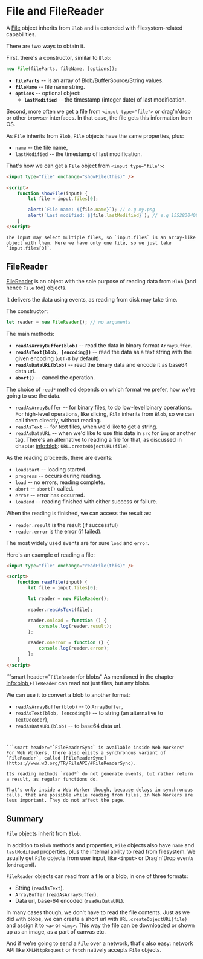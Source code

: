# File and FileReader

A [File](https://www.w3.org/TR/FileAPI/#dfn-file) object inherits from `Blob` and is extended with filesystem-related capabilities.

There are two ways to obtain it.

First, there's a constructor, similar to `Blob`:

```js
new File(fileParts, fileName, [options]);
```

-   **`fileParts`** -- is an array of Blob/BufferSource/String values.
-   **`fileName`** -- file name string.
-   **`options`** -- optional object:
    -   **`lastModified`** -- the timestamp (integer date) of last modification.

Second, more often we get a file from `<input type="file">` or drag'n'drop or other browser interfaces. In that case, the file gets this information from OS.

As `File` inherits from `Blob`, `File` objects have the same properties, plus:

-   `name` -- the file name,
-   `lastModified` -- the timestamp of last modification.

That's how we can get a `File` object from `<input type="file">`:

```html run
<input type="file" onchange="showFile(this)" />

<script>
    function showFile(input) {
        let file = input.files[0];

        alert(`File name: ${file.name}`); // e.g my.png
        alert(`Last modified: ${file.lastModified}`); // e.g 1552830408824
    }
</script>
```

```smart
The input may select multiple files, so `input.files` is an array-like object with them. Here we have only one file, so we just take `input.files[0]`.
```

## FileReader

[FileReader](https://www.w3.org/TR/FileAPI/#dfn-filereader) is an object with the sole purpose of reading data from `Blob` (and hence `File` too) objects.

It delivers the data using events, as reading from disk may take time.

The constructor:

```js
let reader = new FileReader(); // no arguments
```

The main methods:

-   **`readAsArrayBuffer(blob)`** -- read the data in binary format `ArrayBuffer`.
-   **`readAsText(blob, [encoding])`** -- read the data as a text string with the given encoding (`utf-8` by default).
-   **`readAsDataURL(blob)`** -- read the binary data and encode it as base64 data url.
-   **`abort()`** -- cancel the operation.

The choice of `read*` method depends on which format we prefer, how we're going to use the data.

-   `readAsArrayBuffer` -- for binary files, to do low-level binary operations. For high-level operations, like slicing, `File` inherits from `Blob`, so we can call them directly, without reading.
-   `readAsText` -- for text files, when we'd like to get a string.
-   `readAsDataURL` -- when we'd like to use this data in `src` for `img` or another tag. There's an alternative to reading a file for that, as discussed in chapter <info:blob>: `URL.createObjectURL(file)`.

As the reading proceeds, there are events:

-   `loadstart` -- loading started.
-   `progress` -- occurs during reading.
-   `load` -- no errors, reading complete.
-   `abort` -- `abort()` called.
-   `error` -- error has occurred.
-   `loadend` -- reading finished with either success or failure.

When the reading is finished, we can access the result as:

-   `reader.result` is the result (if successful)
-   `reader.error` is the error (if failed).

The most widely used events are for sure `load` and `error`.

Here's an example of reading a file:

```html run
<input type="file" onchange="readFile(this)" />

<script>
    function readFile(input) {
        let file = input.files[0];

        let reader = new FileReader();

        reader.readAsText(file);

        reader.onload = function () {
            console.log(reader.result);
        };

        reader.onerror = function () {
            console.log(reader.error);
        };
    }
</script>
```

```smart header="`FileReader`for blobs" As mentioned in the chapter <info:blob>,`FileReader` can read not just files, but any blobs.

We can use it to convert a blob to another format:

-   `readAsArrayBuffer(blob)` -- to `ArrayBuffer`,
-   `readAsText(blob, [encoding])` -- to string (an alternative to `TextDecoder`),
-   `readAsDataURL(blob)` -- to base64 data url.

````


```smart header="`FileReaderSync` is available inside Web Workers"
For Web Workers, there also exists a synchronous variant of `FileReader`, called [FileReaderSync](https://www.w3.org/TR/FileAPI/#FileReaderSync).

Its reading methods `read*` do not generate events, but rather return a result, as regular functions do.

That's only inside a Web Worker though, because delays in synchronous calls, that are possible while reading from files, in Web Workers are less important. They do not affect the page.
````

## Summary

`File` objects inherit from `Blob`.

In addition to `Blob` methods and properties, `File` objects also have `name` and `lastModified` properties, plus the internal ability to read from filesystem. We usually get `File` objects from user input, like `<input>` or Drag'n'Drop events (`ondragend`).

`FileReader` objects can read from a file or a blob, in one of three formats:

-   String (`readAsText`).
-   `ArrayBuffer` (`readAsArrayBuffer`).
-   Data url, base-64 encoded (`readAsDataURL`).

In many cases though, we don't have to read the file contents. Just as we did with blobs, we can create a short url with `URL.createObjectURL(file)` and assign it to `<a>` or `<img>`. This way the file can be downloaded or shown up as an image, as a part of canvas etc.

And if we're going to send a `File` over a network, that's also easy: network API like `XMLHttpRequest` or `fetch` natively accepts `File` objects.

